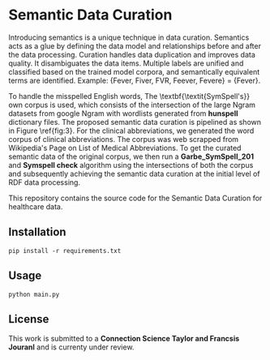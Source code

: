 # Semantic Data Curation
Introducing semantics is a unique technique in data curation.  Semantics acts as a glue by defining the data model and relationships before and after the data processing.  Curation handles data duplication and improves data quality. It disambiguates the data items. Multiple labels are unified and classified based on the trained model corpora, and semantically equivalent terms are identified.
Example: {Fever, Fiver, FVR, Feever, Fevere\} = {Fever}.

To handle the misspelled English words, The \textbf{\textit{SymSpell's}} own corpus is used, which consists of the intersection of the large Ngram datasets from google Ngram with wordlists generated from **hunspell** dictionary files. The proposed semantic data curation is pipelined as shown in Figure \ref{fig:3}. For the clinical abbreviations, we generated the word corpus of clinical abbreviations. The corpus was web scrapped from Wikipedia's Page on List of Medical Abbreviations. To get the curated semantic data of the original corpus, we then run a **Garbe_SymSpell_201** and **Symspell check** algorithm using the intersections of both the corpus and subsequently achieving the semantic data curation at the initial level of RDF data processing. 


This repository contains the source code for the Semantic Data Curation for healthcare data. 

## Installation

`pip install -r requirements.txt`

## Usage

`python main.py`

## License


This work is submitted to a **Connection Science Taylor and Francsis Jouranl** and is currenty under review. 
